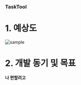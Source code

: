 ### TaskTool

# 1. 예상도  
![sample](https://github.com/SinHojin/TaskTool_for_PC/assets/151621551/177fd672-f50e-419b-8cf1-2683a7598d17)

# 2. 개발 동기 및 목표
**나 편할려고**

